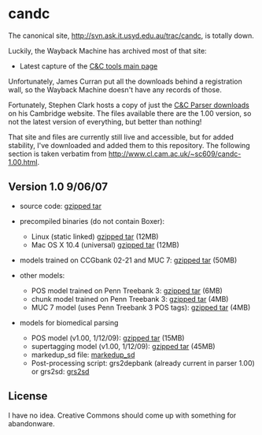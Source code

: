# candc

The canonical site, <http://svn.ask.it.usyd.edu.au/trac/candc>, is totally down.

Luckily, the Wayback Machine has archived most of that site:

* Latest capture of the [C&C tools main page](http://web.archive.org/web/20160318193242/http://svn.ask.it.usyd.edu.au/trac/candc)

Unfortunately, James Curran put all the downloads behind a registration wall, so the Wayback Machine doesn't have any records of those.

Fortunately, Stephen Clark hosts a copy of just the [C&C Parser downloads](http://www.cl.cam.ac.uk/~sc609/candc-1.00.html) on his Cambridge website.
The files available there are the 1.00 version, so not the latest version of everything, but better than nothing!

That site and files are currently still live and accessible, but for added stability, I've downloaded and added them to this repository. The following section is taken verbatim from <http://www.cl.cam.ac.uk/~sc609/candc-1.00.html>.


## Version 1.0 9/06/07

* source code:
  <a href="downloads/candc-1.00.tgz">gzipped tar</a>

* precompiled binaries (do not contain Boxer):
  - Linux (static linked) <a href="downloads/candc-linux-1.00.tgz">gzipped tar</a> (12MB)
  - Mac OS X 10.4 (universal) <a href="downloads/candc-macosxu-1.00.tgz">gzipped tar</a> (12MB)

* models trained on CCGbank 02-21 and MUC 7:
  <a href="downloads/models-1.02.tgz">gzipped tar</a> (50MB)

* other models:
  - POS model trained on Penn Treebank 3:
    <a href="downloads/ptb_pos-1.00.tgz">gzipped tar</a> (6MB)
  - chunk model trained on Penn Treebank 3:
    <a href="downloads/ptb_chunk-1.00.tgz">gzipped tar</a> (4MB)
  - MUC 7 model (uses Penn Treebank 3 POS tags):
    <a href="downloads/ptb_muc-1.00.tgz">gzipped tar</a> (4MB)

* models for biomedical parsing
  - POS model (v1.00, 1/12/09):
    <a href="downloads/pos_bio-1.00.tgz">gzipped tar</a> (15MB)
  - supertagging model (v1.00, 1/12/09):
    <a href="downloads/super_bio-1.00.tgz">gzipped tar</a> (45MB)
  - markedup_sd file:
    <a href="downloads/markedup_sd-1.00">markedup_sd</a>
  - Post-processing script: grs2depbank (already current in parser 1.00) or grs2sd:
    <a href="downloads/grs2sd-1.00">grs2sd</a>


## License

I have no idea. Creative Commons should come up with something for abandonware.
